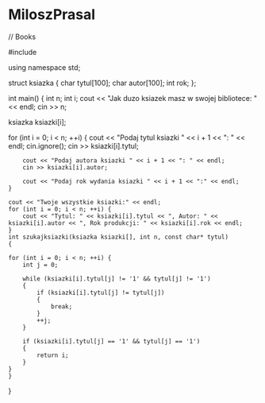 
 # MiloszPrasal
// Books




 
#include <iostream>

using namespace std;



struct ksiazka {
    char tytul[100];
    char autor[100];
    int rok;
};

 int main() {
    int n;
    int i;
    cout << "Jak duzo ksiazek masz w swojej bibliotece: " << endl;
    cin >> n;

 ksiazka ksiazki[i];

   for (int i = 0; i < n; ++i) {
        cout << "Podaj tytul ksiazki " << i + 1 << ": " << endl;
        cin.ignore();
        cin >> ksiazki[i].tytul;

        cout << "Podaj autora ksiazki " << i + 1 << ": " << endl;
        cin >> ksiazki[i].autor;

        cout << "Podaj rok wydania ksiazki " << i + 1 << ":" << endl;
    }

    cout << "Twoje wszystkie ksiazki:" << endl;
    for (int i = 0; i < n; ++i) {
        cout << "Tytul: " << ksiazki[i].tytul << ", Autor: " << ksiazki[i].autor << ", Rok produkcji: " << ksiazki[i].rok << endl;
    }
    int szukajksiazki(ksiazka ksiazki[], int n, const char* tytul) 
    {
    
    for (int i = 0; i < n; ++i) {
        int j = 0;
       
        while (ksiazki[i].tytul[j] != '1' && tytul[j] != '1') 
        {
            if (ksiazki[i].tytul[j] != tytul[j]) 
            {
                break; 
            }
            ++j;
        }
       
        if (ksiazki[i].tytul[j] == '1' && tytul[j] == '1') 
        {
            return i;
        }
    }
    }
    
}
